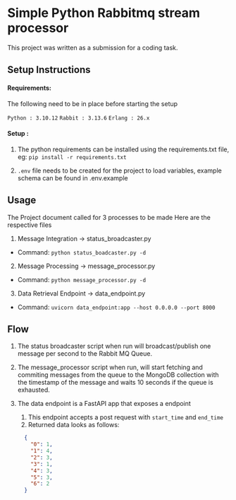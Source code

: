 # Simple Python Rabbitmq stream processor

This project was written as a submission for a coding task.

## Setup Instructions

#### Requirements:

The following need to be in place before starting the setup

`Python : 3.10.12`
`Rabbit : 3.13.6`
`Erlang : 26.x`


#### Setup :

1. The python requirements can be installed using the requirements.txt file, eg:
    `pip install -r requirements.txt`

2. `.env` file needs to be created for the project to load variables, example schema can be found in .env.example

   
## Usage

The Project document called for 3 processes to be made
Here are the respective files

 1. Message Integration -> status_broadcaster.py
 - Command: ` python status_boadcaster.py -d `
  
 2. Message Processing  -> message_processor.py
 - Command: ` python message_processor.py -d `
    
 3. Data Retrieval Endpoint -> data_endpoint.py
 - Command: ` uvicorn data_endpoint:app --host 0.0.0.0 --port 8000 `

## Flow

1. The status broadcaster script when run will broadcast/publish one message per second to the Rabbit MQ Queue.
   
2. The message_processor script when run, will start fetching and commiting messages from the queue to the MongoDB collection with the timestamp of the message and waits 10 seconds if the queue is exhausted.
   
3. The data endpoint is a FastAPI app that exposes a endpoint
   1. This endpoint accepts a post request with `start_time` and `end_time`
   2. Returned data looks as follows:
    ```json
      {
        "0": 1,
        "1": 4,
        "2": 3,
        "3": 1,
        "4": 3,
        "5": 3,
        "6": 2
      } 
    ```